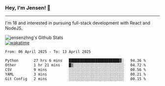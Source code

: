 ### Hey, I'm Jensen! 👋

---

I'm 18 and interested in pursuing full-stack development with React and NodeJS.

![jensenzhng's Github Stats](https://github-readme-stats.vercel.app/api?username=jensenzhng&theme=dark&show_icons=true&count_private=true)
<br />
[![wakatime](https://wakatime.com/badge/user/cbfc263d-3611-4e36-8278-8fad45fe3f62.svg)](https://wakatime.com/@cbfc263d-3611-4e36-8278-8fad45fe3f62)

<!--START_SECTION:waka-->

```txt
From: 06 April 2025 - To: 13 April 2025

Python       27 hrs 6 mins   ███████████████████████▓░   94.36 %
Other        1 hr 21 mins    █▒░░░░░░░░░░░░░░░░░░░░░░░   04.72 %
CSV          9 mins          ░░░░░░░░░░░░░░░░░░░░░░░░░   00.56 %
YAML         3 mins          ░░░░░░░░░░░░░░░░░░░░░░░░░   00.21 %
Git Config   2 mins          ░░░░░░░░░░░░░░░░░░░░░░░░░   00.15 %
```

<!--END_SECTION:waka-->
